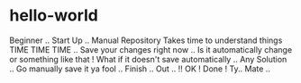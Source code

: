 # hello-world
Beginner .. Start Up .. Manual Repository
Takes time to understand things TIME TIME TIME ..
Save your changes right now ..
Is it automatically change or something like that !
What if it doesn't save automatically .. 
Any Solution ..
Go manually save it ya fool ..
Finish ..
Out .. !!
OK !
Done !
Ty..
Mate ..
